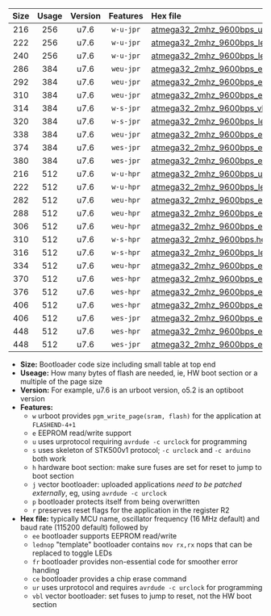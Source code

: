 |Size|Usage|Version|Features|Hex file|
|:-:|:-:|:-:|:-:|:--|
|216|256|u7.6|`w-u-jpr`|[atmega32_2mhz_9600bps_ur_vbl.hex](https://raw.githubusercontent.com/stefanrueger/urboot/main/atmega32_2mhz_9600bps_ur_vbl.hex)|
|222|256|u7.6|`w-u-jpr`|[atmega32_2mhz_9600bps_lednop_ur_vbl.hex](https://raw.githubusercontent.com/stefanrueger/urboot/main/atmega32_2mhz_9600bps_lednop_ur_vbl.hex)|
|240|256|u7.6|`w-u-jpr`|[atmega32_2mhz_9600bps_lednop_fr_ur_vbl.hex](https://raw.githubusercontent.com/stefanrueger/urboot/main/atmega32_2mhz_9600bps_lednop_fr_ur_vbl.hex)|
|286|384|u7.6|`weu-jpr`|[atmega32_2mhz_9600bps_ee_ur_vbl.hex](https://raw.githubusercontent.com/stefanrueger/urboot/main/atmega32_2mhz_9600bps_ee_ur_vbl.hex)|
|292|384|u7.6|`weu-jpr`|[atmega32_2mhz_9600bps_ee_lednop_ur_vbl.hex](https://raw.githubusercontent.com/stefanrueger/urboot/main/atmega32_2mhz_9600bps_ee_lednop_ur_vbl.hex)|
|310|384|u7.6|`weu-jpr`|[atmega32_2mhz_9600bps_ee_lednop_fr_ur_vbl.hex](https://raw.githubusercontent.com/stefanrueger/urboot/main/atmega32_2mhz_9600bps_ee_lednop_fr_ur_vbl.hex)|
|314|384|u7.6|`w-s-jpr`|[atmega32_2mhz_9600bps_vbl.hex](https://raw.githubusercontent.com/stefanrueger/urboot/main/atmega32_2mhz_9600bps_vbl.hex)|
|320|384|u7.6|`w-s-jpr`|[atmega32_2mhz_9600bps_lednop_vbl.hex](https://raw.githubusercontent.com/stefanrueger/urboot/main/atmega32_2mhz_9600bps_lednop_vbl.hex)|
|338|384|u7.6|`weu-jpr`|[atmega32_2mhz_9600bps_ee_lednop_fr_ce_ur_vbl.hex](https://raw.githubusercontent.com/stefanrueger/urboot/main/atmega32_2mhz_9600bps_ee_lednop_fr_ce_ur_vbl.hex)|
|374|384|u7.6|`wes-jpr`|[atmega32_2mhz_9600bps_ee_vbl.hex](https://raw.githubusercontent.com/stefanrueger/urboot/main/atmega32_2mhz_9600bps_ee_vbl.hex)|
|380|384|u7.6|`wes-jpr`|[atmega32_2mhz_9600bps_ee_lednop_vbl.hex](https://raw.githubusercontent.com/stefanrueger/urboot/main/atmega32_2mhz_9600bps_ee_lednop_vbl.hex)|
|216|512|u7.6|`w-u-hpr`|[atmega32_2mhz_9600bps_ur.hex](https://raw.githubusercontent.com/stefanrueger/urboot/main/atmega32_2mhz_9600bps_ur.hex)|
|222|512|u7.6|`w-u-hpr`|[atmega32_2mhz_9600bps_lednop_ur.hex](https://raw.githubusercontent.com/stefanrueger/urboot/main/atmega32_2mhz_9600bps_lednop_ur.hex)|
|282|512|u7.6|`weu-hpr`|[atmega32_2mhz_9600bps_ee_ur.hex](https://raw.githubusercontent.com/stefanrueger/urboot/main/atmega32_2mhz_9600bps_ee_ur.hex)|
|288|512|u7.6|`weu-hpr`|[atmega32_2mhz_9600bps_ee_lednop_ur.hex](https://raw.githubusercontent.com/stefanrueger/urboot/main/atmega32_2mhz_9600bps_ee_lednop_ur.hex)|
|306|512|u7.6|`weu-hpr`|[atmega32_2mhz_9600bps_ee_lednop_fr_ur.hex](https://raw.githubusercontent.com/stefanrueger/urboot/main/atmega32_2mhz_9600bps_ee_lednop_fr_ur.hex)|
|310|512|u7.6|`w-s-hpr`|[atmega32_2mhz_9600bps.hex](https://raw.githubusercontent.com/stefanrueger/urboot/main/atmega32_2mhz_9600bps.hex)|
|316|512|u7.6|`w-s-hpr`|[atmega32_2mhz_9600bps_lednop.hex](https://raw.githubusercontent.com/stefanrueger/urboot/main/atmega32_2mhz_9600bps_lednop.hex)|
|334|512|u7.6|`weu-hpr`|[atmega32_2mhz_9600bps_ee_lednop_fr_ce_ur.hex](https://raw.githubusercontent.com/stefanrueger/urboot/main/atmega32_2mhz_9600bps_ee_lednop_fr_ce_ur.hex)|
|370|512|u7.6|`wes-hpr`|[atmega32_2mhz_9600bps_ee.hex](https://raw.githubusercontent.com/stefanrueger/urboot/main/atmega32_2mhz_9600bps_ee.hex)|
|376|512|u7.6|`wes-hpr`|[atmega32_2mhz_9600bps_ee_lednop.hex](https://raw.githubusercontent.com/stefanrueger/urboot/main/atmega32_2mhz_9600bps_ee_lednop.hex)|
|406|512|u7.6|`wes-hpr`|[atmega32_2mhz_9600bps_ee_lednop_fr.hex](https://raw.githubusercontent.com/stefanrueger/urboot/main/atmega32_2mhz_9600bps_ee_lednop_fr.hex)|
|406|512|u7.6|`wes-jpr`|[atmega32_2mhz_9600bps_ee_lednop_fr_vbl.hex](https://raw.githubusercontent.com/stefanrueger/urboot/main/atmega32_2mhz_9600bps_ee_lednop_fr_vbl.hex)|
|448|512|u7.6|`wes-hpr`|[atmega32_2mhz_9600bps_ee_lednop_fr_ce.hex](https://raw.githubusercontent.com/stefanrueger/urboot/main/atmega32_2mhz_9600bps_ee_lednop_fr_ce.hex)|
|448|512|u7.6|`wes-jpr`|[atmega32_2mhz_9600bps_ee_lednop_fr_ce_vbl.hex](https://raw.githubusercontent.com/stefanrueger/urboot/main/atmega32_2mhz_9600bps_ee_lednop_fr_ce_vbl.hex)|

- **Size:** Bootloader code size including small table at top end
- **Useage:** How many bytes of flash are needed, ie, HW boot section or a multiple of the page size
- **Version:** For example, u7.6 is an urboot version, o5.2 is an optiboot version
- **Features:**
  + `w` urboot provides `pgm_write_page(sram, flash)` for the application at `FLASHEND-4+1`
  + `e` EEPROM read/write support
  + `u` uses urprotocol requiring `avrdude -c urclock` for programming
  + `s` uses skeleton of STK500v1 protocol; `-c urclock` and `-c arduino` both work
  + `h` hardware boot section: make sure fuses are set for reset to jump to boot section
  + `j` vector bootloader: uploaded applications *need to be patched externally*, eg, using `avrdude -c urclock`
  + `p` bootloader protects itself from being overwritten
  + `r` preserves reset flags for the application in the register R2
- **Hex file:** typically MCU name, oscillator frequency (16 MHz default) and baud rate (115200 default) followed by
  + `ee` bootloader supports EEPROM read/write
  + `lednop` "template" bootloader contains `mov rx,rx` nops that can be replaced to toggle LEDs
  + `fr` bootloader provides non-essential code for smoother error handing
  + `ce` bootloader provides a chip erase command
  + `ur` uses urprotocol and requires `avrdude -c urclock` for programming
  + `vbl` vector bootloader: set fuses to jump to reset, not the HW boot section
